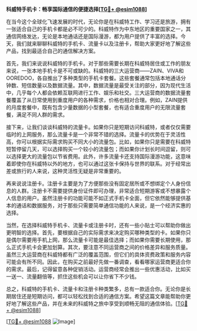 **科威特手机卡：畅享国际通信的便捷选择[[TG💪+ @esim1088](https://t.me/s/esim1088)]**

在当今这个全球化飞速发展的时代，无论你是在科威特工作、学习还是旅游，拥有一张适合自己的手机卡都是必不可少的。科威特作为中东地区的重要国家之一，其通信网络发达，无论是本地通话还是国际漫游，都为用户提供了丰富的选择。今天，我们就来聊聊科威特的手机卡、流量卡以及注册卡，帮助大家更好地了解这些产品，找到最适合自己的通信解决方案。

首先，我们来说说科威特的手机卡。对于那些需要长期在科威特居住或工作的朋友来说，一张本地手机卡是不可或缺的。科威特的三大运营商——ZAIN、VIVA和OOREDOO，各自推出了多种类型的手机卡套餐。这些套餐通常包括本地通话分钟数、短信数量以及数据流量。其中，数据流量是最受关注的部分，因为现代生活中，几乎每个人都会依赖互联网进行工作、娱乐和社交。三大运营商的数据流量套餐覆盖了从日常使用到重度用户的各种需求，价格也相对合理。例如，ZAIN提供的月度套餐中，既有包含少量数据的小型套餐，也有适合重度用户的无限流量套餐，满足不同人群的需求。

接下来，让我们谈谈科威特的流量卡。如果你只是短期访问科威特，或者仅仅需要临时的上网服务，那么流量卡是一个非常不错的选择。流量卡的优势在于灵活性高，你可以根据实际需求购买不同大小的流量包。比如，如果你只是需要在科威特短暂停留几天，可以选择购买一个较小的流量包；而如果你计划长时间逗留，则可以选择更大的流量包以节省费用。此外，许多流量卡还支持国际漫游功能，这意味着即使你在科威特以外的地方，也可以通过这张卡保持与世界的联系。对于经常出差或旅行的人来说，这种灵活性无疑是非常重要的。

再来说说注册卡。注册卡主要是为了方便那些没有固定居所或不想绑定个人身份信息的人群。注册卡不需要提供身份证件即可办理，非常适合短期游客或不想暴露个人信息的用户。虽然注册卡的功能可能不如正式手机卡全面，但它依然能够提供基本的通话和数据服务，对于那些只需要简单通信功能的人来说，是一个经济实惠的选择。

当然，在选择科威特手机卡、流量卡或注册卡时，还有一些小贴士可以帮助你做出更明智的选择。首先，要根据自己的实际需求来决定购买哪种类型的卡。如果你只是偶尔需要用手机上网，那么流量卡可能是最佳选择；而如果你需要长期使用，那么正式手机卡会更加划算。其次，要注意不同运营商之间的价格差异和服务质量。虽然三大运营商在科威特都有广泛的覆盖范围，但它们的具体资费政策和服务内容可能会有所不同。因此，在购买之前最好先做一番调查，看看哪家运营商更适合你的需求。最后，记得留意各种促销活动。运营商经常会推出一些优惠活动，比如买一送一、流量翻倍等，抓住这些机会可以让你省下不少钱。

总之，科威特的手机卡、流量卡和注册卡种类繁多，总有一款适合你。无论你是长期居住还是短期访问，都可以轻松找到合适的通信方案。希望这篇文章能帮助你更好地了解这些产品，并在未来的科威特之旅中享受到顺畅无阻的通信体验。[[TG💪+ @esim1088](https://t.me/s/esim1088)]

[[TG💪+ @esim1088](https://t.me/s/esim1088) ![Image](https://i.postimg.cc/4NQfJmqS/Snipaste-2025-05-13-00-14-12.png)]